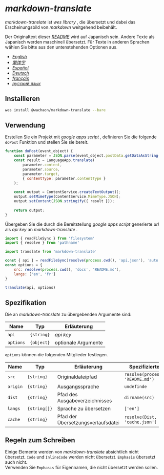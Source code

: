 # *markdown-translate*

*markdown-translate* ist *wes library* , die übersetzt und dabei das Erscheinungsbild von *markdown* weitgehend beibehält.

Der Originaltext dieser [*README*](/README.md) wird auf Japanisch sein. Andere Texte als Japanisch werden maschinell übersetzt. Für Texte in anderen Sprachen wählen Sie bitte aus den untenstehenden Optionen aus.

+  [*English*](/docs/README.en.md) <!-- 英語 -->
+  [*繁体字*](/docs/README.zh-TW.md) <!-- 中国語 (繁体字) -->
+  [*Español*](/docs/README.es.md) <!-- スペイン語 -->
+  [*Deutsch*](/docs/README.de.md) <!-- ドイツ語 -->
+  [*français*](/docs/README.fr.md) <!-- フランス語 -->
+  [*русский язык*](/docs/README.ru.md) <!-- ロシア語 -->

## Installieren

```sh
wes install @wachaon/markdown-translate --bare
```

## Verwendung

Erstellen Sie ein Projekt mit *google apps script* , definieren Sie die folgende `doPost` Funktion und stellen Sie sie bereit.

```javascript
function doPost(event_object) {
    const parameter = JSON.parse(event_object.postData.getDataAsString());
    const result = LanguageApp.translate(
        parameter.content,
        parameter.source,
        parameter.target,
        { contentType: parameter.contentType }
    );
 
    const output = ContentService.createTextOutput();
    output.setMimeType(ContentService.MimeType.JSON);
    output.setContent(JSON.stringify({ result }));
 
    return output;
}
```

Übergeben Sie die durch die Bereitstellung *google apps script* generierte *url* als *api key* an *markdown-translate* .

```javascript
import { readFileSync } from 'filesystem'
import { resolve } from 'pathname'

import translate from 'markdown-translate'

const { api } = readFileSync(resolve(process.cwd(), 'api.json'), 'auto')
const options = {
    src: resolve(process.cwd(), 'docs', 'README.md'),
    langs: ['en', 'fr']
}

translate(api, options)
```

## Spezifikation

Die an *markdown-translate* zu übergebenden Argumente sind:

| Name      | Typ        | Erläuterung         |
| --------- | ---------- | ------------------- |
| `api`     | `{string}` | *api key*           |
| `options` | `{object}` | optionale Argumente |

`options` können die folgenden Mitglieder festlegen.

| Name     | Typ          | Erläuterung                        | Spezifizierter Wert                   |
| -------- | ------------ | ---------------------------------- | ------------------------------------- |
| `src`    | `{string}`   | Originaldateipfad                  | `resolve(process.cwd(), 'README.md')` |
| `origin` | `{string}`   | Ausgangssprache                    | `undefinde`                           |
| `dist`   | `{string}`   | Pfad des Ausgabeverzeichnisses     | `dirname(src)`                        |
| `langs`  | `{string[]}` | Sprache zu übersetzen              | `['en']`                              |
| `cache`  | `{string}`   | Pfad der Übersetzungsverlaufsdatei | `resolve(Dist, 'cache.json')`         |

## Regeln zum Schreiben

Einige Elemente werden von *markdown-translate* absichtlich nicht übersetzt. `Code` und `InlineCode` werden nicht übersetzt. `Emphasis` übersetzt auch nicht.\
Verwenden Sie `Emphasis` für Eigennamen, die nicht übersetzt werden sollen.
